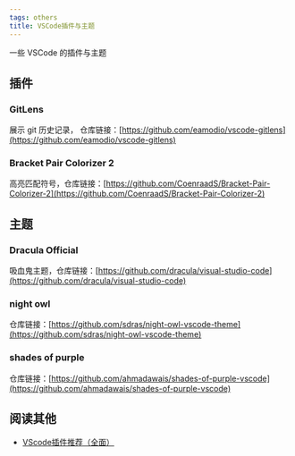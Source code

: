 ```yaml
---
tags: others
title: VSCode插件与主题
---
```

一些 VSCode 的插件与主题

## 插件

### GitLens
展示 git 历史记录， 仓库链接：[https://github.com/eamodio/vscode-gitlens](https://github.com/eamodio/vscode-gitlens)

### Bracket Pair Colorizer 2
高亮匹配符号，仓库链接：[https://github.com/CoenraadS/Bracket-Pair-Colorizer-2](https://github.com/CoenraadS/Bracket-Pair-Colorizer-2)

## 主题

### Dracula Official
吸血鬼主题，仓库链接：[https://github.com/dracula/visual-studio-code](https://github.com/dracula/visual-studio-code)

### night owl
仓库链接：[https://github.com/sdras/night-owl-vscode-theme](https://github.com/sdras/night-owl-vscode-theme)

### shades of purple
仓库链接：[https://github.com/ahmadawais/shades-of-purple-vscode](https://github.com/ahmadawais/shades-of-purple-vscode)

## 阅读其他
- [VScode插件推荐（全面）](https://www.jianshu.com/p/3eebde5748a6)